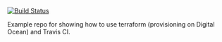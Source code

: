 [![Build Status](https://app.travis-ci.com/fdinsen/travis-terraform-example.svg?branch=main)](https://app.travis-ci.com/fdinsen/travis-terraform-example)

Example repo for showing how to use terraform (provisioning on Digital Ocean) and Travis CI.
